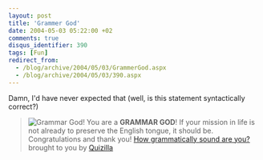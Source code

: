 ```yaml
---
layout: post
title: 'Grammer God'
date: 2004-05-03 05:22:00 +02
comments: true
disqus_identifier: 390
tags: [Fun]
redirect_from:
  - /blog/archive/2004/05/03/GrammerGod.aspx
  - /blog/archive/2004/05/03/390.aspx
---
```


Damn, I'd have never expected that (well, is this statement syntactically correct?)

> ![Grammar God!](http://live.quizilla.com/user_images/B/BaalObsidian/1080162080_cturesgod3.jpg)
> You are a **GRAMMAR GOD**!
> If your mission in life is not already to
> preserve the English tongue, it should be.
> Congratulations and thank you!
> [How grammatically sound are you?](http://quizilla.com/users/BaalObsidian/quizzes/How%20grammatically%20sound%20are%20you%3F/)
> brought to you by [Quizilla](http://quizilla.com/)
